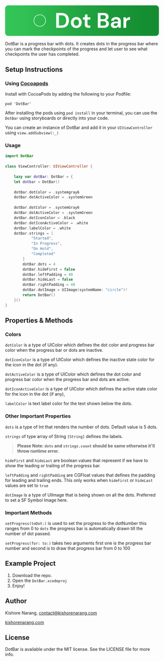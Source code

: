 ![DotBar Header](https://raw.githubusercontent.com/narangkishore98/DotBar/main/DotBar/DotBar.docc/header.png "DotBar Header")

DotBar is a progress bar with dots. It creates dots in the progress bar where you can mark the checkpoints of the progress and let user to see what checkpoints the user has completed. 

## Setup Instructions
### Using [Cocoapods](http://cocoapods.org "Cocoapods")

Install with CocoaPods by adding the following to your Podfile:

`pod 'DotBar'`

After installing the pods using `pod install` in your terminal, you can use the `DotBar` using storyboards or directly into your code.

You can create an instance of DotBar and add it in your `UIViewController` using `view.addSubview(:_)`
### Usage
```swift
import DotBar

class ViewController: UIViewController { 

    lazy var dotBar: DotBar = {
    let dotbar = DotBar()
        
    dotBar.dotColor = .systemgray6
    dotBar.dotActiveColor = .systemGreen
        
    dotBar.dotColor = .systemGray6
    dotBar.dotActiveColor = .systemGreen
    dotBar.dotIconColor = .black
    dotBar.dotIconActiveColor = .white
    dotBar.labelColor = .white
    dotBar.strings = [
            "Started",
            "In Progress",
            "On Hold",
            "Completed"
        ]
        dotBar.dots = 4
        dotBar.hideFirst = false
        dotBar.leftPadding = 40
        dotBar.hideLast = false
        dotBar.rightPadding = 40
        dotBar.dotImage = UIImage(systemName: "circle")!
        return DotBar()
    }()
}
```
## Properties & Methods
### Colors
`dotColor` is a type of UIColor which defines the dot color and progress bar color when the progress bar or dots are inactive. 

`dotIconColor` is a type of UIColor which defines the inactive state color for the icon in the dot (if any).

`dotActiveColor` is a type of UIColor which defines the dot color and progress bar color when the progress bar and dots are active. 

`dotIconActiveColor` is a type of UIColor which defines the active state color for the icon in the dot (if any),

`labelColor` is text label color for the text shown below the dots.

### Other Important Properties
`dots` is a type of Int that renders the number of dots. Default value is 5 dots. 

`strings` of type array of String `[String]` defines the labels. 
>  **Please Note: `dots` and `strings.count` should be same otherwise it'll throw runtime error.**

`hideFirst` and `hideLast` are boolean values that represent if we have to show the leading or trailing of the progress bar.

`leftPadding` and `rightPadding` are CGFloat values that defines the padding for leading and trailing ends. This only works when `hideFirst` or `hideLast` values are set to `true`

`dotImage` is a type of UIImage that is being shown on all the dots. Preferred to set a SF Symbol Image here. 

### Important Methods

`setProgress(toDot:)` is used to set the progress to the dotNumber this ranges from 0 to `dots` the progress bar is automatically drawn till the number of dot passed. 

`setProgress(for: to:)` takes two arguments first one is the progress bar number and second is to draw that progress bar from 0 to 100

## Example Project

1. Download the repo.
2. Open the `DotBar.xcodeproj`
3. Enjoy!

## Author
Kishore Narang, contact@kishorenarang.com

[kishorenarang.com](http://kishorenarang.com "kishorenarang.com")

## License 
DotBar is available under the MIT license. See the LICENSE file for more info. 
